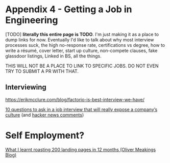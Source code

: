 # Appendix 4 - Getting a Job in Engineering

[TODO] **literally this entire page is TODO**. I'm just making it as a place to dump links for now. Eventually I'd like to talk about why most interview processes suck, the high no-response rate, certifications vs degree, how to write a résumé, cover letter, start up culture, non-compete clauses, fake glassdoor listings, Linked in BS, all the things.

THIS WILL NOT BE A PLACE TO LINK TO SPECIFIC JOBS. DO NOT EVEN TRY TO SUBMIT A PR WITH THAT.

## Interviewing

https://erikmcclure.com/blog/factorio-is-best-interview-we-have/

[10 questions to ask in a job interview that will really expose a company’s culture](https://www.fastcompany.com/90622890/10-questions-to-ask-in-a-job-interview-that-will-really-expose-a-companys-culture) (and [hacker news comments](https://news.ycombinator.com/item?id=26854130))



# Self Employment?

[What I learnt roasting 200 landing pages in 12 months (Oliver Meakings Blog)](https://blog.roastmylandingpage.com/landing-page-roasts/)

